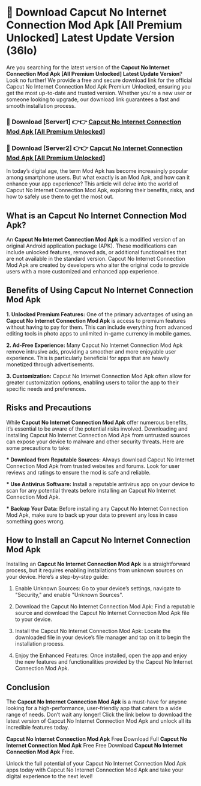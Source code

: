 # 🤖 Download Capcut No Internet Connection Mod Apk [All Premium Unlocked] Latest Update Version (36lo)

Are you searching for the latest version of the <strong>Capcut No Internet Connection Mod Apk [All Premium Unlocked] Latest Update Version</strong>? Look no further! We provide a free and secure download link for the official Capcut No Internet Connection Mod Apk Premium Unlocked, ensuring you get the most up-to-date and trusted version. Whether you're a new user or someone looking to upgrade, our download link guarantees a fast and smooth installation process.


<h3>📌 Download [Server1] 👉👉 <a href="https://hapymods.com?title=Capcut+No+Internet+Connection+Mod+Apk&ref=3B1">Capcut No Internet Connection Mod Apk [All Premium Unlocked]</a></h3>

<h3>📌 Download [Server2] 👉👉 <a href="https://hapymods.com?title=Capcut+No+Internet+Connection+Mod+Apk&ref=3B1">Capcut No Internet Connection Mod Apk [All Premium Unlocked]</a></h3>


In today’s digital age, the term Mod Apk has become increasingly popular among smartphone users. But what exactly is an Mod Apk, and how can it enhance your app experience? This article will delve into the world of Capcut No Internet Connection Mod Apk, exploring their benefits, risks, and how to safely use them to get the most out.


<h2>What is an Capcut No Internet Connection Mod Apk?</h2>

An <strong>Capcut No Internet Connection Mod Apk</strong> is a modified version of an original Android application package (APK). These modifications can include unlocked features, removed ads, or additional functionalities that are not available in the standard version. Capcut No Internet Connection Mod Apk are created by developers who alter the original code to provide users with a more customized and enhanced app experience.


<h2>Benefits of Using Capcut No Internet Connection Mod Apk</h2>

<strong> 1. Unlocked Premium Features:</strong> One of the primary advantages of using an <strong>Capcut No Internet Connection Mod Apk</strong> is access to premium features without having to pay for them. This can include everything from advanced editing tools in photo apps to unlimited in-game currency in mobile games.

<strong> 2. Ad-Free Experience:</strong> Many Capcut No Internet Connection Mod Apk remove intrusive ads, providing a smoother and more enjoyable user experience. This is particularly beneficial for apps that are heavily monetized through advertisements.

<strong> 3. Customization:</strong> Capcut No Internet Connection Mod Apk often allow for greater customization options, enabling users to tailor the app to their specific needs and preferences.


<h2>Risks and Precautions</h2>

While <strong>Capcut No Internet Connection Mod Apk</strong> offer numerous benefits, it’s essential to be aware of the potential risks involved. Downloading and installing Capcut No Internet Connection Mod Apk from untrusted sources can expose your device to malware and other security threats. Here are some precautions to take:

<strong> * Download from Reputable Sources:</strong> Always download Capcut No Internet Connection Mod Apk from trusted websites and forums. Look for user reviews and ratings to ensure the mod is safe and reliable.

<strong> * Use Antivirus Software:</strong> Install a reputable antivirus app on your device to scan for any potential threats before installing an Capcut No Internet Connection Mod Apk.

<strong> * Backup Your Data:</strong> Before installing any Capcut No Internet Connection Mod Apk, make sure to back up your data to prevent any loss in case something goes wrong.


<h2>How to Install an Capcut No Internet Connection Mod Apk</h2>

Installing an <strong>Capcut No Internet Connection Mod Apk</strong> is a straightforward process, but it requires enabling installations from unknown sources on your device. Here’s a step-by-step guide:

 1. Enable Unknown Sources: Go to your device’s settings, navigate to "Security," and enable "Unknown Sources".

 2. Download the Capcut No Internet Connection Mod Apk: Find a reputable source and download the Capcut No Internet Connection Mod Apk file to your device.

 3. Install the Capcut No Internet Connection Mod Apk: Locate the downloaded file in your device’s file manager and tap on it to begin the installation process.

 4. Enjoy the Enhanced Features: Once installed, open the app and enjoy the new features and functionalities provided by the Capcut No Internet Connection Mod Apk.


<h2><strong>Conclusion</strong></h2>

The <strong>Capcut No Internet Connection Mod Apk</strong> is a must-have for anyone looking for a high-performance, user-friendly app that caters to a wide range of needs. Don’t wait any longer! Click the link below to download the latest version of Capcut No Internet Connection Mod Apk and unlock all its incredible features today.

<strong>Capcut No Internet Connection Mod Apk</strong> Free Download Full <strong>Capcut No Internet Connection Mod Apk</strong> Free Free Download <strong>Capcut No Internet Connection Mod Apk</strong> Free.

Unlock the full potential of your Capcut No Internet Connection Mod Apk apps today with Capcut No Internet Connection Mod Apk and take your digital experience to the next level!